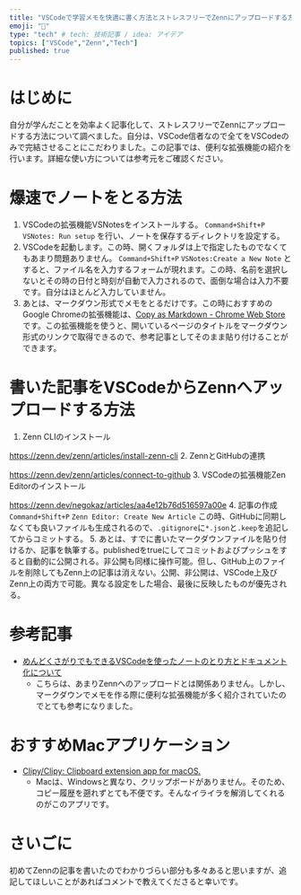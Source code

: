 ```yaml
---
title: "VSCodeで学習メモを快適に書く方法とストレスフリーでZennにアップロードする方法"
emoji: "💭"
type: "tech" # tech: 技術記事 / idea: アイデア
topics: ["VSCode","Zenn","Tech"]
published: true
---
```

# はじめに
自分が学んだことを効率よく記事化して、ストレスフリーでZennにアップロードする方法について調べました。自分は、VSCode信者なので全てをVSCodeのみで完結させることにこだわりました。この記事では、便利な拡張機能の紹介を行います。詳細な使い方については参考元をご確認ください。

# 爆速でノートをとる方法
1. VSCodeの拡張機能VSNotesをインストールする。
`Command+Shift+P`
`VSNotes: Run setup`
を行い、ノートを保存するディレクトリを設定する。
2. VSCodeを起動します。この時、開くフォルダは上で指定したものでなくてもあまり問題ありません。
`Command+Shift+P`
`VSNotes:Create a New Note`
とすると、ファイル名を入力するフォームが現れます。この時、名前を選択しないとその時の日付と時刻が自動で入力されるので、面倒な場合は入力不要です。自分はほとんど入力していません。
3. あとは、マークダウン形式でメモをとるだけです。この時におすすめのGoogle Chromeの拡張機能は、[Copy as Markdown - Chrome Web Store](https://chrome.google.com/webstore/detail/copy-as-markdown/fkeaekngjflipcockcnpobkpbbfbhmdn)です。この拡張機能を使うと、開いているページのタイトルをマークダウン形式のリンクで取得できるので、参考記事としてそのまま貼り付けることができます。

# 書いた記事をVSCodeからZennへアップロードする方法
1. Zenn CLIのインストール

https://zenn.dev/zenn/articles/install-zenn-cli
2. ZennとGitHubの連携

https://zenn.dev/zenn/articles/connect-to-github
3. VSCodeの拡張機能Zen Editorのインストール

https://zenn.dev/negokaz/articles/aa4e12b76d516597a00e
4. 記事の作成
`Command+Shift+P`
`Zenn Editor: Create New Article`
この時、GitHubに同期しなくても良いファイルも生成されるので、`.gitignore`に`*.json`と`.keep`を追記してからコミットする。
5. あとは、すでに書いたマークダウンファイルを貼り付けるか、記事を執筆する。publishedをtrueにしてコミットおよびプッシュをすると自動的に公開される。非公開も同様に操作可能。但し、GitHub上のファイルを削除してもZenn上の記事は消えない。公開、非公開は、VSCode上及びZenn上の両方で可能。異なる設定をした場合、最後に反映したものが優先される。
# 参考記事
- [めんどくさがりでもできるVSCodeを使ったノートのとり方とドキュメント化について](https://zenn.dev/optimisuke/articles/9e60519d9a506699d701)
  - こちらは、あまりZennへのアップロードとは関係ありません。しかし、マークダウンでメモを作る際に便利な拡張機能が多く紹介されていたのでとても参考になりました。

# おすすめMacアプリケーション
- [Clipy/Clipy: Clipboard extension app for macOS.](https://github.com/Clipy/Clipy)
  - Macは、Windowsと異なり、クリップボードがありません。そのため、コピー履歴を遡れずとても不便です。そんなイライラを解消してくれるのがこのアプリです。

# さいごに
初めてZennの記事を書いたのでわかりづらい部分も多々あると思いますが、追記してほしいことがあればコメントで教えてくださると幸いです。